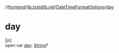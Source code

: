 //[frontend](../../../index.md)/[lib.tsstdlib.intl](../index.md)/[DateTimeFormatOptions](index.md)/[day](day.md)

# day

[js]\
open var [day](day.md): [String](https://kotlinlang.org/api/latest/jvm/stdlib/kotlin/-string/index.html)?
